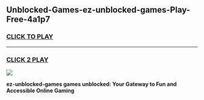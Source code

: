 
## Unblocked-Games-ez-unblocked-games-Play-Free-4a1p7
<h3>
<a href="https://premium76.site?title=ez-unblocked-games&ref=17A">CLICK TO PLAY</a></h3>
<hr>

<h3>
<a href="https://premium76.site?title=ez-unblocked-games&ref=17A">CLICK 2 PLAY</a>
  
</h3>

<a href="https://premium76.site?title=ez-unblocked-games&ref=17A"><img src="https://clearcache.store/games.png"></a>


**ez-unblocked-games games unblocked: Your Gateway to Fun and Accessible Online Gaming**
